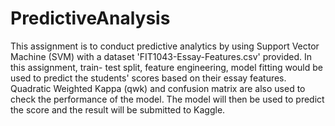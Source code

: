 # PredictiveAnalysis
This assignment is to conduct predictive analytics by using Support Vector Machine (SVM) with a dataset 'FIT1043-Essay-Features.csv' provided. In this assignment, train- test split, feature engineering, model fitting would be used to predict the students' scores based on their essay features. Quadratic Weighted Kappa (qwk) and confusion matrix are also used to check the performance of the model. The model will then be used to predict the score and the result will be submitted to Kaggle.
